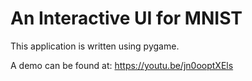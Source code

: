 # An Interactive UI for MNIST


This application is written using pygame.

A demo can be found at:  https://youtu.be/jn0ooptXEls


